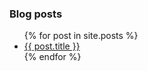 
### Blog posts
<ul>
  {% for post in site.posts %}
    <li>
      <a href="{{ site.baseurl}}{{post.url }}">{{ post.title }}</a>
    </li>
  {% endfor %}
</ul>
